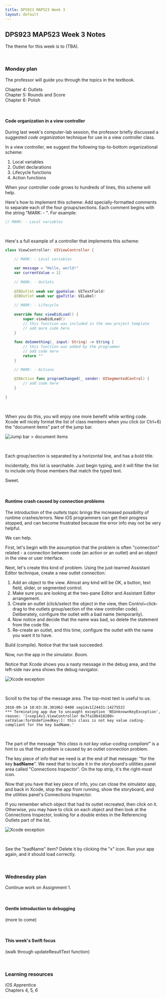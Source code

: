 ```yaml
---
title: DPS923 MAP523 Week 3
layout: default
---
```


## DPS923 MAP523 Week 3 Notes

The theme for this week is to (TBA). 

<br>

### Monday plan

The professor will guide you through the topics in the textbook. 

Chapter 4: Outlets  
Chapter 5: Rounds and Score  
Chapter 6: Polish

<br>

#### Code organization in a view controller

During last week's computer-lab session, the professor briefly discussed a suggested *code organization* technique for use in a view controller class. 

In a view controller, we suggest the following top-to-bottom organizational scheme:
1. Local variables
2. Outlet declarations
3. Lifecycle functions
4. Action functions

When your controller code grows to hundreds of lines, this scheme will help. 

Here's how to implement this scheme: Add specially-formatted comments to separate each of the four groups/sections. Each comment begins with the string "MARK: - ". For example:

```swift
// MARK: - Local variables
```

<br>

Here's a full example of a controller that implements this scheme:

```swift
class ViewController: UIViewController {

    // MARK: - Local variables
    
    var message = "Hello, world!"
    var currentValue = 12
    
    // MARK: - Outlets
    
    @IBOutlet weak var gpaValue: UITextField!
    @IBOutlet weak var gpaTitle: UILabel!
    
    // MARK: - Lifecycle
    
    override func viewDidLoad() {
        super.viewDidLoad()
        // this function was included in the new project template
        // add more code here
    }
    
    func doSomething(_ input: String) -> String {
        // this function was added by the programmer
        // add code here
        return ""
    }

    // MARK: - Actions
    
    @IBAction func programChanged(_ sender: UISegmentedControl) {
        // add code here
    }
    
}
```

<br>

When you do this, you will enjoy one more benefit while writing code. Xcode will nicely format the list of class members when you click (or Ctrl+6) the "document items" part of the jump bar. 

![Jump bar > document items](/media/xcode-jump-bar-doc-items.png)

<br>

Each group/section is separated by a horizontal line, and has a bold title. 

Incidentally, this list is searchable. Just begin typing, and it will filter the list to include only those members that match the typed text.

Sweet.

<br>

#### Runtime crash caused by connection problems

The introduction of the *outlets* topic brings the increased possibility of runtime crashes/errors. New iOS programmers can get their progress stopped, and can become frustrated because the error info may not be very helpful. 

We can help. 

First, let's begin with the assumption that the problem is often "connection" related - a connection between code (an action or an outlet) and an object in the view or user interface. 

Next, let's create this kind of problem. Using the just-learned Assistant Editor technique, create a new outlet connection:
1. Add an object to the view. Almost any kind will be OK, a button, text field, slider, or segmented control. 
2. Make sure you are looking at the two-pane Editor and Assistant Editor arrangement. 
3. Create an outlet (click/select the object in the view, then Control+click-drag to the outlets group/section of the view controller code). Deliberately, configure the outlet with a bad name (temporarily). 
4. Now notice and decide that the name was bad, so delete the statement from the code file. 
5. Re-create an outlet, and this time, configure the outlet with the name you want it to have.

Build (compile). Notice that the task succeeded.

Now, run the app in the simulator. Boom. 

Notice that Xcode shows you a nasty message in the debug area, and the left-side nav area shows the debug navigator. 

![Xcode exception](/media/xcode-outlet-conn-problem.png)

<br>

Scroll to the top of the message area. The top-most text is useful to us:

```text
2018-09-14 10:03:38.301062-0400 sep14v1[24431:1427553] 
*** Terminating app due to uncaught exception 'NSUnknownKeyException', 
reason: '[<sep14v1.ViewController 0x7fa10b410200> setValue:forUndefinedKey:]: this class is not key value coding-compliant for the key badName.'
```

<br>

The part of the message *"this class is not key value-coding compliant"* is a hint to us that the problem is caused by an outlet connection problem. 

The key piece of info that we need is at the end of that message: "for the key **badName**". We need that to locate it in the storyboard's utilities panel area called "Connections Inspector". On the top strip, it's the right-most icon. 

Now that you have that key piece of info, you can close the simulator app, and back in Xcode, stop the app from running, show the storyboard, and the utilities panel's Connections Inspector. 

If you remember which object that had its outlet recreated, then click on it. Otherwise, you may have to click on each object and then look at the Connections Inspector, looking for a double enties in the Referencing Outlets part of the list.

![Xcode exception](/media/xcode-outlet-conn-problem-found.png)

<br>

See the "badName" item? Delete it by clicking the "x" icon. Run your app again, and it should load correctly. 

<br>

### Wednesday plan

Continue work on Assignment 1.

<br>

#### Gentle introduction to debugging

(more to come)

<br>

#### This week's Swift focus

(walk through updateResultText function)

<br>

### Learning resources

iOS Apprentice  
Chapters 4, 5, 6

<br>
